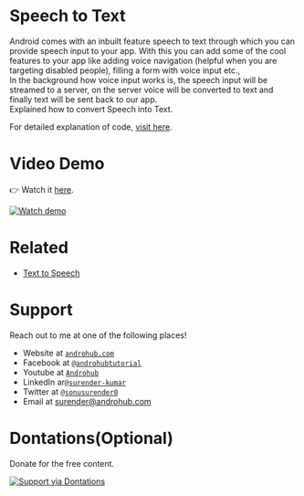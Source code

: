 # Speech to Text
Android comes with an inbuilt feature speech to text through which you can provide speech input to your app. With this you can add some of the cool features to your app like adding voice navigation (helpful when you are targeting disabled people), filling a form with voice input etc.,
<br>
In the background how voice input works is, the speech input will be streamed to a server, on the server voice will be converted to text and finally text will be sent back to our app.
<br>
Explained how to convert Speech into Text.

For detailed explanation of code, [visit here](http://www.androhub.com/android-speech-to-text/).

# Video Demo
👉 Watch it <a href="https://youtu.be/bmiZHjfEah0">here</a>.
<br>

[![Watch demo](http://i3.ytimg.com/vi/bmiZHjfEah0/hqdefault.jpg)](https://youtu.be/bmiZHjfEah0)

# Related

- [Text to Speech](http://androhub.com/android-text-to-speech/)

# Support
Reach out to me at one of the following places!

- Website at <a href="http://www.androhub.com/" target="_blank">`androhub.com`</a>
- Facebook at <a href="https://www.facebook.com/androhubtutorial/" target="_blank">`@androhubtutorial`</a>
- Youtube at <a href="https://www.youtube.com/channel/UCHJh3E9mtRzbM3WVVl9glJg" target="_blank">`Androhub`</a>
- LinkedIn ar<a href="https://www.linkedin.com/in/surender-kumar-681472a8?originalSubdomain=in" target="_blank">`@surender-kumar`</a>
- Twitter at <a href="https://twitter.com/sonusurender0/" target="_blank">`@sonusurender0`</a>
- Email at surender@androhub.com

# Dontations(Optional)
Donate for the free content.
<br>

[![Support via Dontations](https://www.paypalobjects.com/en_GB/i/btn/btn_donateCC_LG.gif)](https://www.paypal.com/cgi-bin/webscr?cmd=_donations&business=sonu.surendra0%40gmail.com&currency_code=USD&source=url)

